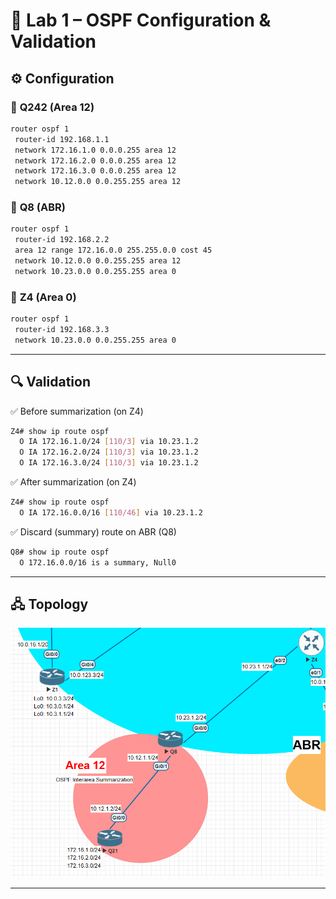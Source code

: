 # 🔹 Lab 1 – OSPF Configuration & Validation
## ⚙️ Configuration
### 🔀 **Q242** (Area 12)
```bash
router ospf 1
 router-id 192.168.1.1
 network 172.16.1.0 0.0.0.255 area 12
 network 172.16.2.0 0.0.0.255 area 12
 network 172.16.3.0 0.0.0.255 area 12
 network 10.12.0.0 0.0.255.255 area 12
```
### 🔀 **Q8** (ABR)

```bash
router ospf 1
 router-id 192.168.2.2
 area 12 range 172.16.0.0 255.255.0.0 cost 45
 network 10.12.0.0 0.0.255.255 area 12
 network 10.23.0.0 0.0.255.255 area 0
```
### 🔀 **Z4** (Area 0)

```bash
router ospf 1
 router-id 192.168.3.3
 network 10.23.0.0 0.0.255.255 area 0
```
-----

## 🔍 Validation

✅ Before summarization (on Z4)
```bash
Z4# show ip route ospf
  O IA 172.16.1.0/24 [110/3] via 10.23.1.2
  O IA 172.16.2.0/24 [110/3] via 10.23.1.2
  O IA 172.16.3.0/24 [110/3] via 10.23.1.2
```
✅ After summarization (on Z4)
```bash
Z4# show ip route ospf
  O IA 172.16.0.0/16 [110/46] via 10.23.1.2
```
✅ Discard (summary) route on ABR (Q8)
```bash
Q8# show ip route ospf
  O 172.16.0.0/16 is a summary, Null0
```

-----

## 🖧 Topology

![Lab 1 Topology](../Diagrams/OSPF_Interarea_Summarization.png)

-----

